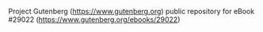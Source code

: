 Project Gutenberg (https://www.gutenberg.org) public repository for eBook #29022 (https://www.gutenberg.org/ebooks/29022)
